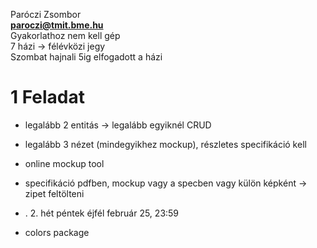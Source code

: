 Paróczi Zsombor  
**paroczi@tmit.bme.hu**  
Gyakorlathoz nem kell gép  
7 házi -> félévközi jegy  
Szombat hajnali 5ig elfogadott a házi  

# 1 Feladat

* legalább 2 entitás -> legalább egyiknél CRUD  
* legalább 3 nézet (mindegyikhez mockup), részletes specifikáció kell  
* online mockup tool  

* specifikáció pdfben, mockup vagy a specben vagy külön képként -> zipet feltölteni  
* . 2. hét péntek éjfél február 25, 23:59  
* colors package